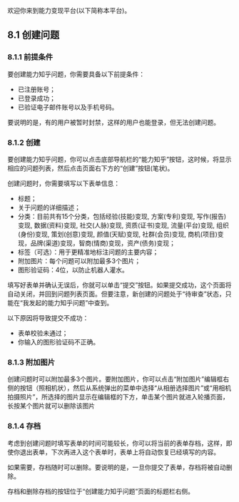 欢迎你来到能力变现平台(以下简称本平台)。

## **8.1 创建问题**

### **8.1.1 前提条件**

要创建能力知乎问题，你需要具备以下前提条件：
* 已注册账号；
* 已登录成功；
* 已验证电子邮件账号以及手机号码。

要说明的是，有的用户被暂时封禁，这样的用户也能登录，但无法创建问题。

### **8.1.2 创建**

要创建能力知乎问题，你可以点击底部导航栏的“能力知乎”按钮，这时候，将显示相应的问题列表，然后点击页面右下方的“创建”按钮(笔状)。

创建问题时，你需要填写以下表单信息：
* 标题；
* 关于问题的详细描述；
* 分类：目前共有15个分类，包括经验(技能)变现, 方案(专利)变现, 写作(报告)变现, 数据(资料)变现, 社交(人脉)变现, 资质(证书)变现, 流量(平台)变现, 组织(身份)变现, 策划(创意)变现, 颜值(天赋)变现, 社群(会员)变现, 商机(项目)变现，品牌(渠道)变现，智商(情商)变现，资产(债务)变现；
* 标签（可选）：用于更精准地标注问题的主要内容；
* 附加图片：每个问题可以附加最多3个图片；
* 图形验证码：4位，以防止机器人灌水。

填写好表单并确认无误后，你就可以单击“提交”按钮。如果提交成功，这个页面将自动关闭，并回到问题列表页面。但要注意，新创建的问题处于“待审查”状态，只能在“我发起的能力知乎问题”中查到。

以下原因将导致提交不成功：
* 表单校验未通过；
* 你输入的图形验证码不正确。

### **8.1.3 附加图片**

创建问题时可以附加最多3个图片。要附加图片，你可以点击“附加图片”编辑框右侧的按钮（照相机状），然后从系统弹出的菜单中选择“从相册选择图片”或“用相机拍摄照片”，所选择的图片显示在编辑框的下方，单击某个图片就进入轮播页面，长按某个图片就可以删除该图片

### **8.1.4 存档**

考虑到创建问题时填写表单的时间可能较长，你可以将当前的表单存档，这样，即使你退出表单，下次再进入这个表单时，表单上将自动恢复已经填写的内容。

如果需要，存档随时可以删除。要说明的是，一旦你提交了表单，存档将被自动删除。

存档和删除存档的按钮位于“创建能力知乎问题”页面的标题栏右侧。